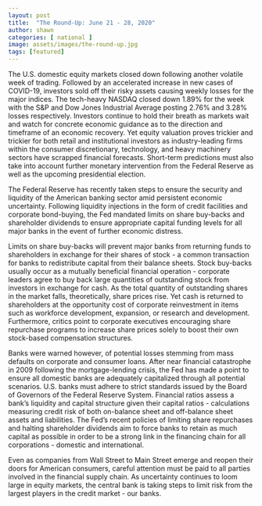 ```yaml
---
layout: post
title:  "The Round-Up: June 21 - 28, 2020"
author: shawn
categories: [ national ]
image: assets/images/the-round-up.jpg
tags: [featured]
---
```

The U.S. domestic equity markets closed down following another volatile week of trading. Followed by an accelerated increase in new cases of COVID-19, investors sold off their risky assets causing weekly losses for the major indices. The tech-heavy NASDAQ closed down 1.89% for the week with the S&P and Dow Jones Industrial Average posting 2.76% and 3.28% losses respectively. Investors continue to hold their breath as markets wait and watch for concrete economic guidance as to the direction and timeframe of an economic recovery. Yet equity valuation proves trickier and trickier for both retail and institutional investors as industry-leading firms within the consumer discretionary, technology, and heavy machinery sectors have scrapped financial forecasts. Short-term predictions must also take into account further monetary intervention from the Federal Reserve as well as the upcoming presidential election.

The Federal Reserve has recently taken steps to ensure the security and liquidity of the American banking sector amid persistent economic uncertainty. Following liquidity injections in the form of credit facilities and corporate bond-buying, the Fed mandated limits on share buy-backs and shareholder dividends to ensure appropriate capital funding levels for all major banks in the event of further economic distress. 

Limits on share buy-backs will prevent major banks from returning funds to shareholders in exchange for their shares of stock - a common transaction for banks to redistribute capital from their balance sheets. Stock buy-backs usually occur as a mutually beneficial financial operation - corporate leaders agree to buy back large quantities of outstanding stock from investors in exchange for cash. As the total quantity of outstanding shares in the market falls, theoretically, share prices rise. Yet cash is returned to shareholders at the opportunity cost of corporate reinvestment in items such as workforce development, expansion, or research and development. Furthermore, critics point to corporate executives encouraging share repurchase programs to increase share prices solely to boost their own stock-based compensation structures.

Banks were warned however, of potential losses stemming from mass defaults on corporate and consumer loans. After near financial catastrophe in 2009 following the mortgage-lending crisis, the Fed has made a point to ensure all domestic banks are adequately capitalized through all potential scenarios. U.S. banks must adhere to strict standards issued by the Board of Governors of the Federal Reserve System. Financial ratios assess a bank’s liquidity and capital structure given their capital ratios - calculations measuring credit risk of both on-balance sheet and off-balance sheet assets and liabilities. The Fed’s recent policies of limiting share repurchases and halting shareholder dividends aim to force banks to retain as much capital as possible in order to be a strong link in the financing chain for all corporations - domestic and international. 

Even as companies from Wall Street to Main Street emerge and reopen their doors for American consumers, careful attention must be paid to all parties involved in the financial supply chain. As uncertainty continues to loom large in equity markets, the central bank is taking steps to limit risk from the largest players in the credit market - our banks. 
